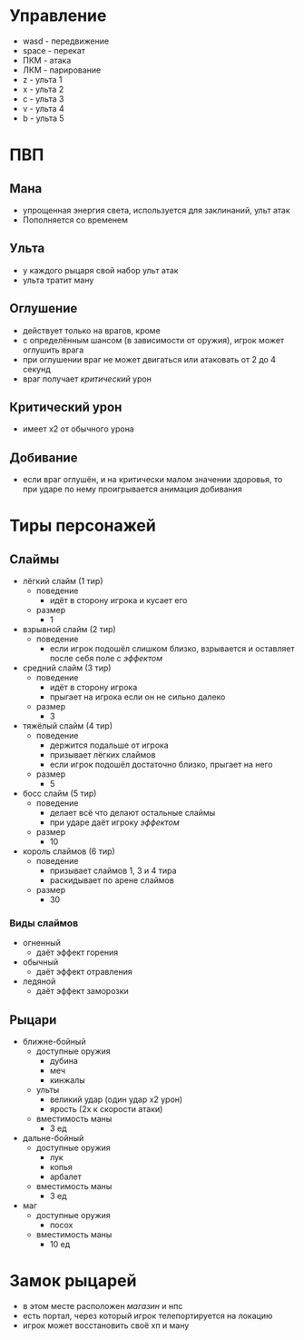 # Управление
- wasd - передвижение
- space - перекат
- ПКМ - атака
- ЛКМ - парирование
- z - ульта 1
- x - ульта 2
- c - ульта 3
- v - ульта 4
- b - ульта 5

# ПВП
## Мана
- упрощенная энергия света, используется для заклинаний, ульт атак
- Пополняется со временем

## Ульта
- у каждого рыцаря свой набор ульт атак
- ульта тратит ману

## Оглушение
- действует только на врагов, кроме 
- с определённым шансом (в зависимости от оружия), игрок может оглушить врага
- при оглушении враг не может двигаться или атаковать от 2 до 4 секунд
- враг получает *критический* урон
## Критический урон
- имеет x2 от обычного урона
## Добивание
- если враг оглушён, и на критически малом значении здоровья, то при ударе по нему проигрывается анимация добивания

# Тиры персонажей

## Слаймы
- лёгкий слайм (1 тир)
	- поведение
		- идёт в сторону игрока и кусает его
	- размер
		- 1
- взрывной слайм (2 тир)
	- поведение
		- если игрок подошёл слишком близко, взрывается и оставляет после себя поле с *эффектом*
- средний слайм (3 тир)
	- поведение
		- идёт в сторону игрока
		- прыгает на игрока если он не сильно далеко
	- размер
		- 3
- тяжёлый слайм (4 тир)
	- поведение
		- держится подальше от игрока
		- призывает лёгких слаймов
		- если игрок подошёл достаточно близко, прыгает на него
	- размер
		- 5
- босс слайм (5 тир)
	- поведение
		- делает всё что делают остальные слаймы
		- при ударе даёт игроку *эффектом*
	- размер
		- 10
- король слаймов (6 тир)
	- поведение
		- призывает слаймов 1, 3 и 4 тира
		- раскидывает по арене слаймов
	- размер
		- 30
### Виды слаймов
- огненный 
	- даёт эффект горения
- обычный
	- даёт эффект отравления
- ледяной
	- даёт эффект заморозки
## Рыцари
- ближне-бойный
	- доступные оружия
		- дубина
		- меч
		- кинжалы
	- ульты
		- великий удар (один удар x2 урон)
		- ярость (2x к скорости атаки)
	- вместимость маны
		- 3 ед
- дальне-бойный
	- доступные оружия
		- лук
		- копья
		- арбалет
	- вместимость маны
		- 3 ед
- маг
	- доступные оружия
		- посох
	- вместимость маны
		- 10 ед
# Замок рыцарей
- в этом месте расположен *магазин* и нпс
- есть портал, через который игрок телепортируется на локацию
- игрок может восстановить своё хп и ману
